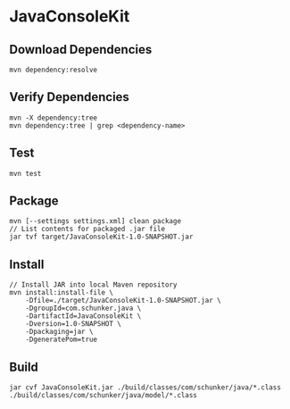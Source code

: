 # JavaConsoleKit

## Download Dependencies
```
mvn dependency:resolve
```

## Verify Dependencies
```
mvn -X dependency:tree
mvn dependency:tree | grep <dependency-name>
```

## Test
```
mvn test
```

## Package
```
mvn [--settings settings.xml] clean package
// List contents for packaged .jar file
jar tvf target/JavaConsoleKit-1.0-SNAPSHOT.jar
```

## Install
```
// Install JAR into local Maven repository
mvn install:install-file \
    -Dfile=./target/JavaConsoleKit-1.0-SNAPSHOT.jar \
    -DgroupId=com.schunker.java \
    -DartifactId=JavaConsoleKit \
    -Dversion=1.0-SNAPSHOT \
    -Dpackaging=jar \
    -DgeneratePom=true
```

## Build
```
jar cvf JavaConsoleKit.jar ./build/classes/com/schunker/java/*.class ./build/classes/com/schunker/java/model/*.class
```
